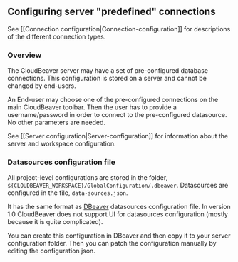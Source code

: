 ## Configuring server "predefined" connections

See [[Connection configuration|Connection-configuration]] for descriptions of the different connection types.

### Overview 

The CloudBeaver server may have a set of pre-configured database connections. 
This configuration is stored on a server and cannot be changed by end-users.

An End-user may choose one of the pre-configured connections on the main CloudBeaver toolbar. Then the user has to provide a username/password in order to connect to the pre-configured datasource. No other parameters are needed.

See [[Server configuration|Server-configuration]] for information about the server and workspace configuration.

### Datasources configuration file

All project-level configurations are stored in the folder, `${CLOUDBEAVER_WORKSPACE}/GlobalConfiguration/.dbeaver`.
Datasources are configured in the file, `data-sources.json`.

It has the same format as [DBeaver](https://github.com/dbeaver/dbeaver) datasources configuration file.
In version 1.0 CloudBeaver does not support UI for datasources configuration (mostly because it is quite complicated).

You can create this configuration in DBeaver and then copy it to your server configuration folder. Then you can patch the configuration manually by editing the configuration json.
